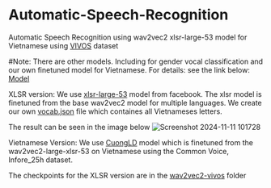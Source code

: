 # Automatic-Speech-Recognition
Automatic Speech Recognition using wav2vec2 xlsr-large-53 model for Vietnamese using [VIVOS](https://www.kaggle.com/datasets/kynthesis/vivos-vietnamese-speech-corpus-for-asr) dataset

#Note: There are other models. Including for gender vocal classification and our own finetuned model for Vietnamese.
For details: see the link below:
[Model](shttps://docs.google.com/spreadsheets/d/1hMqu_Xkp29MqBc26DFGs4Y-D06vITc7r3ZR0oe1rKxA/edit?gid=0#gid=0)

XLSR version:
We use [xlsr-large-53](https://huggingface.co/facebook/wav2vec2-large-xlsr-53) model from facebook. The xlsr model is finetuned from the base wav2vec2 model for multiple languages. We create our own [vocab.json](https://github.com/vutl/Automatic-Speech-Recognition/blob/main/vocab.json) file which containes all Vietnameses letters.

The result can be seen in the image below
![Screenshot 2024-11-11 101728](https://github.com/user-attachments/assets/78957128-1f8c-46bd-b599-245877b37668)



Vietnamese Version:
We use [CuongLD](https://huggingface.co/CuongLD/wav2vec2-large-xlsr-vietnamese?fbclid=IwY2xjawGb_TBleHRuA2FlbQIxMAABHUr9zrZQMK7sqo_NOPgqTaWDTkkFqVjUFCA_FeL2mCMp9GWoxAf_egZvgw_aem_MJlIrNT7HykJ33nz2aoFCw) model which is finetuned from the  wav2vec2-large-xlsr-53 on Vietnamese using the Common Voice, Infore_25h dataset.

The checkpoints for the XLSR version are in the [wav2vec2-vivos](https://github.com/vutl/Automatic-Speech-Recognition/tree/main/wav2vec2-vivos) folder
